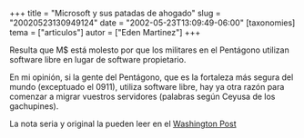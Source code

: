 +++
title = "Microsoft y sus patadas de ahogado"
slug = "20020523130949124"
date = "2002-05-23T13:09:49-06:00"
[taxonomies]
tema = ["articulos"]
autor = ["Eden Martinez"]
+++

Resulta que M$ está molesto por que los militares en el Pentágono
utilizan software libre en lugar de software propietario.

En mi opinión, si la gente del Pentágono, que es la fortaleza más segura
del mundo (exceptuado el 0911), utiliza software libre, hay ya otra
razón para comenzar a migrar vuestros servidores (palabras según Ceyusa
de los gachupines).

La nota seria y original la pueden leer en el [Washington
Post](http://www.washingtonpost.com/wp-dyn/articles/A60050-2002May22.html)

